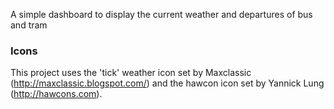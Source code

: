 A simple dashboard to display the current weather and departures of bus and tram

### Icons

This project uses the 'tick' weather icon set by Maxclassic (http://maxclassic.blogspot.com/) and the hawcon icon set by
Yannick Lung (http://hawcons.com).
